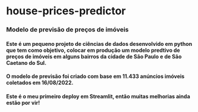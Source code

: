 # house-prices-predictor
### Modelo de previsão de preços de imóveis

#### Este é um pequeno projeto de ciências de dados desenvolvido em python que tem como objetivo, colocar em produção um modelo predtivo de preços de imóveis em alguns bairros da cidade de São Paulo e de São Caetano do Sul.

#### O modelo de previsão foi criado com base em 11.433 anúncios imóveis coletados em 16/08/2022.

#### Este é o meu primeiro deploy em Streamlit, então muitas melhorias ainda estão por vir!
